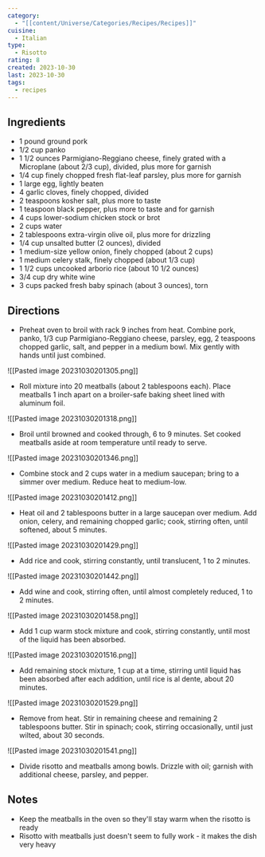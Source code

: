 ```yaml
---
category:
  - "[[content/Universe/Categories/Recipes/Recipes]]"
cuisine:
  - Italian
type:
  - Risotto
rating: 8
created: 2023-10-30
last: 2023-10-30
tags:
  - recipes
---
```

## Ingredients

- 1 pound ground pork 
- 1/2 cup panko
- 1 1/2 ounces Parmigiano-Reggiano cheese, finely grated with a Microplane (about 2/3 cup), divided, plus more for garnish
- 1/4 cup finely chopped fresh flat-leaf parsley, plus more for garnish
- 1 large egg, lightly beaten
- 4 garlic cloves, finely chopped, divided
- 2 teaspoons kosher salt, plus more to taste
- 1 teaspoon black pepper, plus more to taste and for garnish
- 4 cups lower-sodium chicken stock or brot
- 2 cups water
- 2 tablespoons extra-virgin olive oil, plus more for drizzling
- 1/4 cup unsalted butter (2 ounces), divided
- 1 medium-size yellow onion, finely chopped (about 2 cups)
- 1 medium celery stalk, finely chopped (about 1/3 cup)
- 1 1/2 cups uncooked arborio rice (about 10 1/2 ounces)
- 3/4 cup dry white wine
- 3 cups packed fresh baby spinach (about 3 ounces), torn

## Directions

- Preheat oven to broil with rack 9 inches from heat. Combine pork, panko, 1/3 cup Parmigiano-Reggiano cheese, parsley, egg, 2 teaspoons chopped garlic, salt, and pepper in a medium bowl. Mix gently with hands until just combined.

![[Pasted image 20231030201305.png]]


- Roll mixture into 20 meatballs (about 2 tablespoons each). Place meatballs 1 inch apart on a broiler-safe baking sheet lined with aluminum foil.

![[Pasted image 20231030201318.png]]

- Broil until browned and cooked through, 6 to 9 minutes. Set cooked meatballs aside at room temperature until ready to serve.

![[Pasted image 20231030201346.png]]

- Combine stock and 2 cups water in a medium saucepan; bring to a simmer over medium. Reduce heat to medium-low.

![[Pasted image 20231030201412.png]]

- Heat oil and 2 tablespoons butter in a large saucepan over medium. Add onion, celery, and remaining chopped garlic; cook, stirring often, until softened, about 5 minutes.

![[Pasted image 20231030201429.png]]

- Add rice and cook, stirring constantly, until translucent, 1 to 2 minutes.

![[Pasted image 20231030201442.png]]

- Add wine and cook, stirring often, until almost completely reduced, 1 to 2 minutes.

![[Pasted image 20231030201458.png]]

- Add 1 cup warm stock mixture and cook, stirring constantly, until most of the liquid has been absorbed.

![[Pasted image 20231030201516.png]]

- Add remaining stock mixture, 1 cup at a time, stirring until liquid has been absorbed after each addition, until rice is al dente, about 20 minutes.

![[Pasted image 20231030201529.png]]

- Remove from heat. Stir in remaining cheese and remaining 2 tablespoons butter. Stir in spinach; cook, stirring occasionally, until just wilted, about 30 seconds.

![[Pasted image 20231030201541.png]]

- Divide risotto and meatballs among bowls. Drizzle with oil; garnish with additional cheese, parsley, and pepper.

## Notes

- Keep the meatballs in the oven so they'll stay warm when the risotto is ready 
- Risotto with meatballs just doesn't seem to fully work - it makes the dish very heavy
